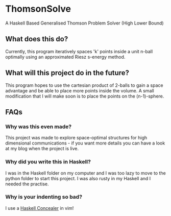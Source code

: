# ThomsonSolve
A Haskell Based Generalised Thomson Problem Solver (High Lower Bound)


## What does this do?
Currently, this program iteratively spaces 'k' points inside a unit n-ball optimally using an approximated Riesz s-energy method.

## What will this project do in the future?
This program hopes to use the cartesian product of 2-balls to gain a space advantage and be able to place more points inside the volume.
A small modification that I will make soon is to place the points on the (n-1)-sphere.


## FAQs
### Why was this even made?
This project was made to explore space-optimal structures for high dimensional communications - if you want more details you can have a look at my blog when the project is live.

### Why did you write this in Haskell?
I was in the Haskell folder on my computer and I was too lazy to move to the python folder to start this project.
I was also rusty in my Haskell and I needed the practise.

### Why is your indenting so bad?
I use a [Haskell Concealer](https://github.com/enomsg/vim-haskellConcealPlus) in vim! 
